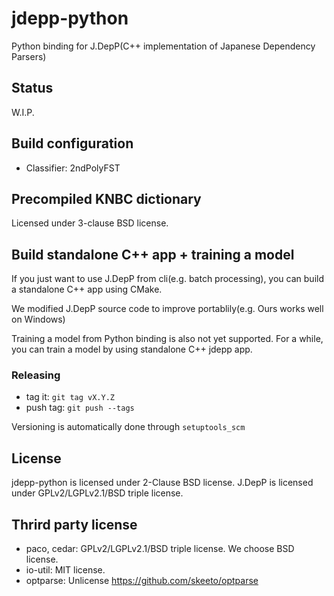 # jdepp-python

Python binding for J.DepP(C++ implementation of Japanese Dependency Parsers)

## Status

W.I.P.

## Build configuration

* Classifier: 2ndPolyFST

## Precompiled KNBC dictionary

Licensed under 3-clause BSD license.

## Build standalone C++ app + training a model

If you just want to use J.DepP from cli(e.g. batch processing),
you can build a standalone C++ app using CMake.

We modified J.DepP source code to improve portablily(e.g. Ours works well on Windows)  

Training a model from Python binding is also not yet supported.
For a while, you can train a model by using standalone C++ jdepp app.


### Releasing

* tag it: `git tag vX.Y.Z`
* push tag: `git push --tags`

Versioning is automatically done through `setuptools_scm`

## License

jdepp-python is licensed under 2-Clause BSD license.
J.DepP is licensed under GPLv2/LGPLv2.1/BSD triple license.

## Thrird party license

* paco, cedar: GPLv2/LGPLv2.1/BSD triple license. We choose BSD license.
* io-util: MIT license.
* optparse: Unlicense https://github.com/skeeto/optparse

